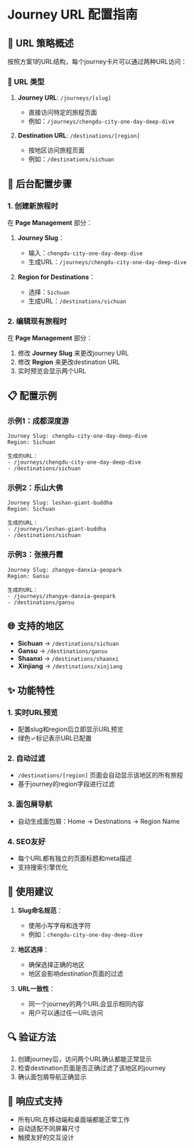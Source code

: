 # Journey URL 配置指南

## 🎯 URL 策略概述

按照方案1的URL结构，每个journey卡片可以通过两种URL访问：

### 📍 URL 类型

1. **Journey URL**: `/journeys/[slug]`
   - 直接访问特定的旅程页面
   - 例如：`/journeys/chengdu-city-one-day-deep-dive`

2. **Destination URL**: `/destinations/[region]`
   - 按地区访问旅程页面
   - 例如：`/destinations/sichuan`

## 🔧 后台配置步骤

### 1. 创建新旅程时

在 **Page Management** 部分：

1. **Journey Slug**：
   - 输入：`chengdu-city-one-day-deep-dive`
   - 生成URL：`/journeys/chengdu-city-one-day-deep-dive`

2. **Region for Destinations**：
   - 选择：`Sichuan`
   - 生成URL：`/destinations/sichuan`

### 2. 编辑现有旅程时

在 **Page Management** 部分：

1. 修改 **Journey Slug** 来更改journey URL
2. 修改 **Region** 来更改destination URL
3. 实时预览会显示两个URL

## 📋 配置示例

### 示例1：成都深度游
```
Journey Slug: chengdu-city-one-day-deep-dive
Region: Sichuan

生成的URL：
- /journeys/chengdu-city-one-day-deep-dive
- /destinations/sichuan
```

### 示例2：乐山大佛
```
Journey Slug: leshan-giant-buddha
Region: Sichuan

生成的URL：
- /journeys/leshan-giant-buddha
- /destinations/sichuan
```

### 示例3：张掖丹霞
```
Journey Slug: zhangye-danxia-geopark
Region: Gansu

生成的URL：
- /journeys/zhangye-danxia-geopark
- /destinations/gansu
```

## 🌐 支持的地区

- **Sichuan** → `/destinations/sichuan`
- **Gansu** → `/destinations/gansu`
- **Shaanxi** → `/destinations/shaanxi`
- **Xinjiang** → `/destinations/xinjiang`

## ✨ 功能特性

### 1. 实时URL预览
- 配置slug和region后立即显示URL预览
- 绿色✓标记表示URL已配置

### 2. 自动过滤
- `/destinations/[region]` 页面会自动显示该地区的所有旅程
- 基于journey的region字段进行过滤

### 3. 面包屑导航
- 自动生成面包屑：Home → Destinations → Region Name

### 4. SEO友好
- 每个URL都有独立的页面标题和meta描述
- 支持搜索引擎优化

## 🚀 使用建议

1. **Slug命名规范**：
   - 使用小写字母和连字符
   - 例如：`chengdu-city-one-day-deep-dive`

2. **地区选择**：
   - 确保选择正确的地区
   - 地区会影响destination页面的过滤

3. **URL一致性**：
   - 同一个journey的两个URL会显示相同内容
   - 用户可以通过任一URL访问

## 🔍 验证方法

1. 创建journey后，访问两个URL确认都能正常显示
2. 检查destination页面是否正确过滤了该地区的journey
3. 确认面包屑导航正确显示

## 📱 响应式支持

- 所有URL在移动端和桌面端都能正常工作
- 自动适配不同屏幕尺寸
- 触摸友好的交互设计
